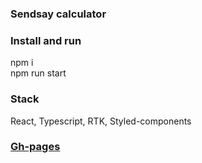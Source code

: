 ### Sendsay calculator

### Install and run
npm i </br>
npm run start

### Stack
React, Typescript, RTK, Styled-components

### [Gh-pages](https://atikingi.github.io/sendsay-calculator/)
